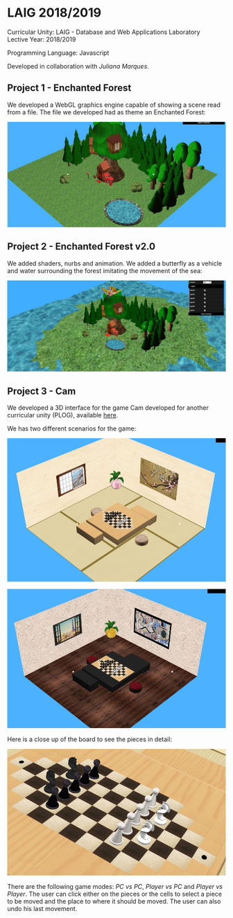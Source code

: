 # LAIG 2018/2019

Curricular Unity: LAIG - Database and Web Applications Laboratory <br>
Lective Year: 2018/2019

Programming Language: Javascript <br>


Developed in collaboration with *Juliana Marques*.

## Project 1 - Enchanted Forest

We developed a WebGL graphics engine capable of showing a scene read from a file. The file we developed had as theme an Enchanted Forest:

![TP1 Image](https://github.com/helenaMontenegro/LAIG-18_19/blob/master/img/tp1_2.JPG)

## Project 2 - Enchanted Forest v2.0

We added shaders, nurbs and animation. We added a butterfly as a vehicle and water surrounding the forest imitating the movement of the sea:

![TP2 Image](https://github.com/helenaMontenegro/LAIG-18_19/blob/master/img/tp2.jpg)

## Project 3 - Cam

We developed a 3D interface for the game Cam developed for another curricular unity (PLOG), available [here](https://github.com/helenaMontenegro/PLOG-18-19).

We has two different scenarios for the game:

![](https://github.com/helenaMontenegro/LAIG-18_19/blob/master/img/LAIG3_T6_G04_2.JPG)

![](https://github.com/helenaMontenegro/LAIG-18_19/blob/master/img/LAIG3_T6_G04_3.JPG)

Here is a close up of the board to see the pieces in detail:

![](https://github.com/helenaMontenegro/LAIG-18_19/blob/master/img/LAIG3_T6_G04_1.JPG)


There are the following game modes: *PC vs PC*, *Player vs PC* and *Player vs Player*. The user can click either on the pieces or the cells to select a piece to be moved and the place to where it should be moved. The user can also undo his last movement.
